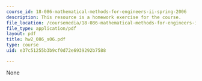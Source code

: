 ```yaml
---
course_id: 18-086-mathematical-methods-for-engineers-ii-spring-2006
description: This resource is a homework exercise for the course.
file_location: /coursemedia/18-086-mathematical-methods-for-engineers-ii-spring-2006/e37c51255b3b9cf0d72e6939292b7588_hw2_086_s06.pdf
file_type: application/pdf
layout: pdf
title: hw2_086_s06.pdf
type: course
uid: e37c51255b3b9cf0d72e6939292b7588

---
```

None